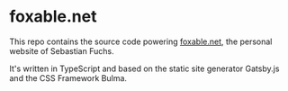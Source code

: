 # foxable.net

This repo contains the source code powering [foxable.net](https://foxable.net), the personal website of Sebastian Fuchs.

It's written in TypeScript and based on the static site generator Gatsby.js and the CSS Framework Bulma.
